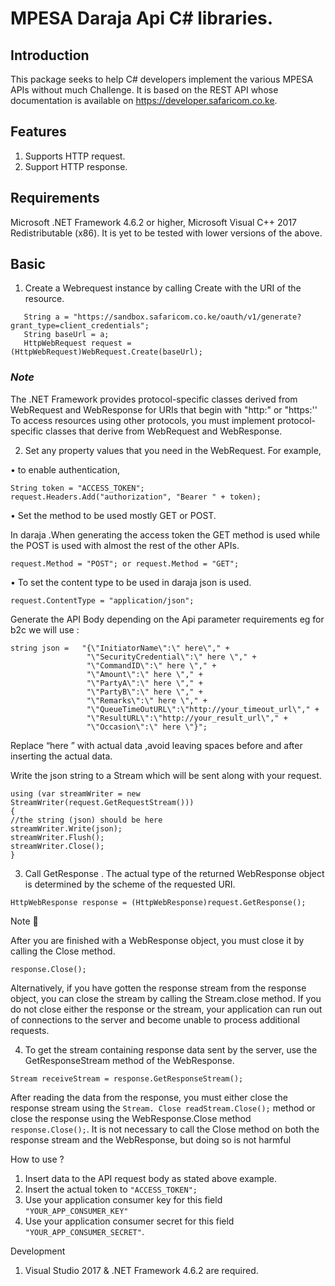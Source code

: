 
# MPESA Daraja Api C# libraries.



## Introduction
This package seeks to help C# developers implement the various MPESA APIs without much Challenge. It is based on the REST API whose documentation is available on https://developer.safaricom.co.ke.

## Features
1.	Supports HTTP request.
2.	Support HTTP response.

## Requirements
Microsoft .NET Framework 4.6.2 or higher, Microsoft Visual C++ 2017 Redistributable (x86). It is yet to be tested with lower versions of the above.

## Basic
1.	Create a Webrequest instance by calling Create with the URI of the resource.
```
   String a = "https://sandbox.safaricom.co.ke/oauth/v1/generate?grant_type=client_credentials";
   String baseUrl = a;
   HttpWebRequest request = (HttpWebRequest)WebRequest.Create(baseUrl);
```


### *Note*
The .NET Framework provides protocol-specific classes derived from WebRequest and WebResponse for URIs that begin with "http:" or "https:'' To access resources using other protocols, you must implement protocol-specific classes that derive from WebRequest and WebResponse. 

2.	Set any property values that you need in the WebRequest. For example,

•	to enable authentication, 
```      
String token = "ACCESS_TOKEN";
request.Headers.Add("authorization", "Bearer " + token);
```	            

•	Set the method to be used mostly GET or POST.

In daraja .When generating the access token the GET method is used while the POST is   used with almost the rest of the other APIs. 
```
request.Method = "POST"; or request.Method = "GET";
```

•	To set the content type to be used in daraja json is used. 
```
request.ContentType = "application/json";
```
Generate the API Body depending on the Api parameter requirements eg for b2c we will use :
```
string json =   "{\"InitiatorName\":\" here\"," +
                 "\"SecurityCredential\":\" here \"," +
                 "\"CommandID\":\" here \"," +
                 "\"Amount\":\" here \"," +
                 "\"PartyA\":\" here \"," +
                 "\"PartyB\":\" here \"," +
                 "\"Remarks\":\" here \"," +
                 "\"QueueTimeOutURL\":\"http://your_timeout_url\"," +
                 "\"ResultURL\":\"http://your_result_url\"," +
                 "\"Occasion\":\" here \"}";
 ```

Replace “here ” with actual data ,avoid leaving spaces before and after inserting the actual data.

Write the json string to a Stream which will be sent along with your request.

```
using (var streamWriter = new StreamWriter(request.GetRequestStream()))
{
//the string (json) should be here
streamWriter.Write(json);
streamWriter.Flush();
streamWriter.Close();
}
```
3.	Call GetResponse . The actual type of the returned WebResponse object is determined by the scheme of the requested URI.
```
HttpWebResponse response = (HttpWebResponse)request.GetResponse();
```
Note 📝 

After you are finished with a WebResponse object, you must close it by calling the Close method. 
```
response.Close();
```

Alternatively, if you have gotten the response stream from the response object, you can close the stream by calling the Stream.close method. If you do not close either the response or the stream, your application can run out of connections to the server and become unable to process additional requests.


4.	To get the stream containing response data sent by the server, use the GetResponseStream method of the WebResponse.
```
Stream receiveStream = response.GetResponseStream();
```
After reading the data from the response, you must either close the response stream using the ```Stream. Close readStream.Close();``` method or close the response using the WebResponse.Close method ```response.Close();```. It is not necessary to call the Close method on both the response stream and the WebResponse, but doing so is not harmful

How to use ?
1.	Insert data to the API request body as stated above example.
2.	Insert the actual token to ```"ACCESS_TOKEN";```
3.	Use your application consumer key for this field ```"YOUR_APP_CONSUMER_KEY"```
4.	Use your application consumer secret for this field``` "YOUR_APP_CONSUMER_SECRET"```.


Development
1.	Visual Studio 2017 & .NET Framework 4.6.2 are required.

